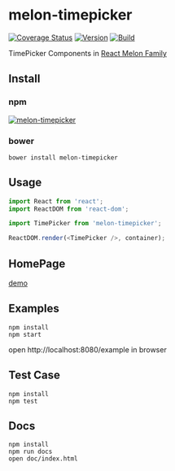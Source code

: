 # melon-timepicker

[![Coverage Status](https://coveralls.io/repos/github/react-melon/melon-timepicker/badge.svg?branch=master)](https://coveralls.io/github/react-melon/melon-timepicker?branch=master)
[![Version](https://badge.fury.io/js/melon-timepicker.svg)](https://www.npmjs.com/package/melon-timepicker)
[![Build](https://travis-ci.org/react-melon/melon-timepicker.svg?style=flat-square)](https://travis-ci.org/react-melon/melon-timepicker)

TimePicker Components in [React Melon Family](http://react-melon.github.io/melon/)

## Install

### npm

[![melon-timepicker](https://nodei.co/npm/melon-timepicker.png)](https://npmjs.org/package/melon-timepicker)

### bower

```
bower install melon-timepicker
```

## Usage

```js
import React from 'react';
import ReactDOM from 'react-dom';

import TimePicker from 'melon-timepicker';

ReactDOM.render(<TimePicker />, container);
```

## HomePage

[demo](http://react-melon.github.io/melon/#/components?name=TimePicker)

## Examples

```
npm install
npm start
```

open http://localhost:8080/example in browser

## Test Case

```
npm install
npm test
```

## Docs

```
npm install
npm run docs
open doc/index.html
```
